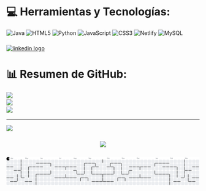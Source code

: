 
# 💻 Herramientas y Tecnologías:
![Java](https://img.shields.io/badge/java-%23ED8B00.svg?style=for-the-badge&logo=openjdk&logoColor=white) ![HTML5](https://img.shields.io/badge/html5-%23E34F26.svg?style=for-the-badge&logo=html5&logoColor=white) ![Python](https://img.shields.io/badge/python-3670A0?style=for-the-badge&logo=python&logoColor=ffdd54) ![JavaScript](https://img.shields.io/badge/javascript-%23323330.svg?style=for-the-badge&logo=javascript&logoColor=%23F7DF1E) ![CSS3](https://img.shields.io/badge/css3-%231572B6.svg?style=for-the-badge&logo=css3&logoColor=white) ![Netlify](https://img.shields.io/badge/netlify-%23000000.svg?style=for-the-badge&logo=netlify&logoColor=#00C7B7) ![MySQL](https://img.shields.io/badge/mysql-4479A1.svg?style=for-the-badge&logo=mysql&logoColor=white)

###
<!--- LinkedIn -->
<div align="left">
  <a href="https://www.linkedin.com/in/marlon-quintero-solano-developer/" target="_blank" rel="noopener noreferrer">
  <img src="https://raw.githubusercontent.com/maurodesouza/profile-readme-generator/master/src/assets/icons/social/linkedin/default.svg" width="52" height="40" alt="linkedin logo"  />
  </a>
</div>
<!---### -->


# 📊 Resumen de GitHub:
![](https://github-readme-stats.vercel.app/api?username=M4rl0n274&theme=github_dark&hide_border=false&include_all_commits=false&count_private=false)<br/>
![](https://nirzak-streak-stats.vercel.app/?user=M4rl0n274&theme=github_dark&hide_border=false)<br/>
![](https://github-readme-stats.vercel.app/api/top-langs/?username=M4rl0n274&theme=github_dark&hide_border=false&include_all_commits=false&count_private=false&layout=compact)

---
<!--- lenguajes mas usados -->
[![](https://visitcount.itsvg.in/api?id=M4rl0n274&icon=0&color=0)](https://visitcount.itsvg.in)

<!-- Proudly created with GPRM ( https://gprm.itsvg.in ) -->




###
<!--- contador perfil -->
<div align="center">
  <img src="https://profile-counter.glitch.me/M4rl0n274/count.svg?"  />
</div>

###

<!--- Pacman -->
<picture>
  <source media="(prefers-color-scheme: dark)" srcset="https://raw.githubusercontent.com/M4rl0n274/M4rl0n274/output/pacman-contribution-graph-dark.svg">
  <source media="(prefers-color-scheme: light)" srcset="https://raw.githubusercontent.com/M4rl0n274/M4rl0n274/output/pacman-contribution-graph.svg">
  <img alt="pacman contribution graph" src="https://raw.githubusercontent.com/M4rl0n274/M4rl0n274/output/pacman-contribution-graph.svg">
</picture>

###
